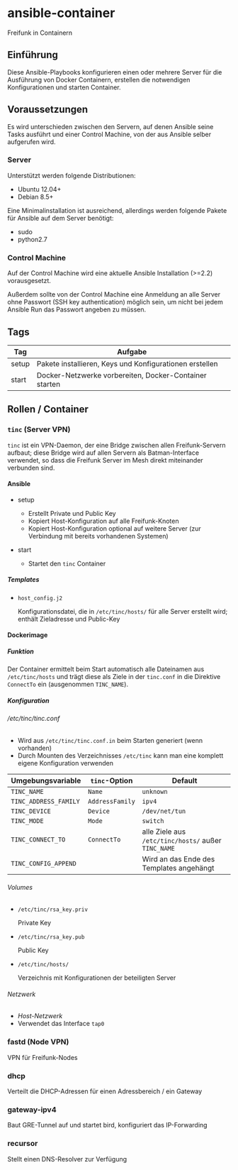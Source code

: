 # ansible-container

Freifunk in Containern

## Einführung

Diese Ansible-Playbooks konfigurieren einen oder mehrere Server für die Ausführung von Docker Containern, erstellen die notwendigen Konfigurationen und starten Container.

## Voraussetzungen

Es wird unterschieden zwischen den Servern, auf denen Ansible seine Tasks ausführt und einer Control Machine, von der aus Ansible selber aufgerufen wird.

### Server

Unterstützt werden folgende Distributionen:

* Ubuntu 12.04+
* Debian 8.5+

Eine Minimalinstallation ist ausreichend, allerdings werden folgende Pakete für Ansible auf dem Server benötigt:

* sudo
* python2.7

### Control Machine

Auf der Control Machine wird eine aktuelle Ansible Installation (>=2.2) vorausgesetzt.

Außerdem sollte von der Control Machine eine Anmeldung an alle Server ohne Passwort (SSH key authentication) möglich sein, um nicht bei jedem Ansible Run das Passwort angeben zu müssen.


## Tags

| Tag   | Aufgabe                                                 |
| ----- | ------------------------------------------------------- |
| setup | Pakete installieren, Keys und Konfigurationen erstellen |
| start | Docker-Netzwerke vorbereiten, Docker-Container starten  |

## Rollen / Container

### `tinc` (Server VPN)

`tinc` ist ein VPN-Daemon, der eine Bridge zwischen allen Freifunk-Servern aufbaut; diese Bridge wird auf allen Servern
als Batman-Interface verwendet, so dass die Freifunk Server im Mesh direkt miteinander verbunden sind.

#### Ansible

* setup

  * Erstellt Private und Public Key
  * Kopiert Host-Konfiguration auf alle Freifunk-Knoten
  * Kopiert Host-Konfiguration optional auf weitere Server (zur Verbindung mit bereits vorhandenen Systemen)

* start

  * Startet den `tinc` Container

##### Templates

* ``host_config.j2``

  Konfigurationsdatei, die in ``/etc/tinc/hosts/`` für alle Server erstellt wird; enthält Zieladresse und Public-Key

#### Dockerimage

##### Funktion

Der Container ermittelt beim Start automatisch alle Dateinamen aus ``/etc/tinc/hosts`` und trägt diese als Ziele in der
``tinc.conf`` in die Direktive ``ConnectTo`` ein (ausgenommen ``TINC_NAME``).

##### Konfiguration

###### /etc/tinc/tinc.conf

* Wird aus ``/etc/tinc/tinc.conf.in`` beim Starten generiert (wenn vorhanden)
* Durch Mounten des Verzeichnisses ``/etc/tinc`` kann man eine komplett eigene Konfiguration verwenden

| Umgebungsvariable       | `tinc`-Option     | Default                                                 |
| ----------------------- | ----------------- | ------------------------------------------------------- |
| ``TINC_NAME``           | ``Name``          | ``unknown``                                             |
| ``TINC_ADDRESS_FAMILY`` | ``AddressFamily`` | ``ipv4``                                                |
| ``TINC_DEVICE``         | ``Device``        | ``/dev/net/tun``                                        |
| ``TINC_MODE``           | ``Mode``          | ``switch``                                              |
| ``TINC_CONNECT_TO``     | ``ConnectTo``     | alle Ziele aus ``/etc/tinc/hosts/`` außer ``TINC_NAME`` |
| ``TINC_CONFIG_APPEND``  |                   | Wird an das Ende des Templates angehängt                |

###### Volumes

* ``/etc/tinc/rsa_key.priv``

  Private Key

* ``/etc/tinc/rsa_key.pub``

  Public Key

* ``/etc/tinc/hosts/``

  Verzeichnis mit Konfigurationen der beteiligten Server

###### Netzwerk

* *Host-Netzwerk*
* Verwendet das Interface ``tap0``

### fastd (Node VPN)

VPN für Freifunk-Nodes

### dhcp

Verteilt die DHCP-Adressen für einen Adressbereich / ein Gateway

### gateway-ipv4

Baut GRE-Tunnel auf und startet bird, konfiguriert das IP-Forwarding

### recursor

Stellt einen DNS-Resolver zur Verfügung
